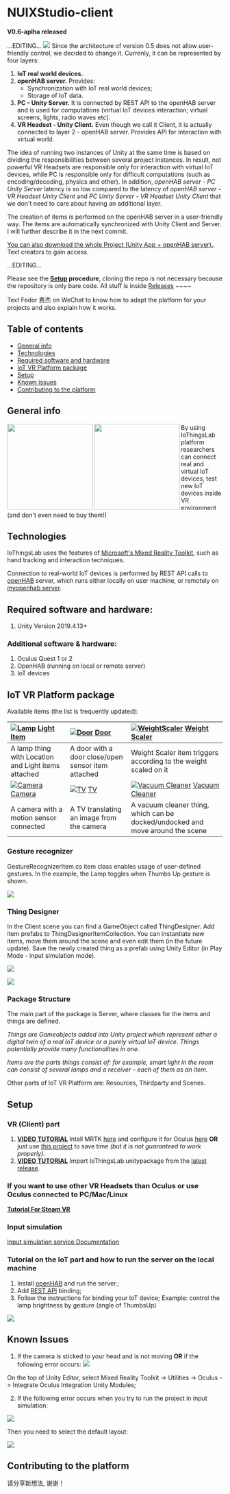 # NUIXStudio-client

**V0.6-aplha released**

...EDITING...
![](https://github.com/FedorIvachev/IoThingsLab-ReadmeFiles/blob/master/Readme/Files/v0.6/Architecture.png)
Since the architecture of version 0.5 does not allow user-friendly control, we decided to change it.
Currenly, it can be represented by four layers:
1. **IoT real world devices.**
2. **openHAB server.** Provides:
	* Synchronization with IoT real world devices;
	* Storage of IoT data.
3. **PC - Unity Server.** It is connected by REST API to the openHAB server and is used for computations (virtual IoT devices interaction; virtual screens, lights, radio waves etc).
4. **VR Headset - Unity Client.** Even though we call it Client, it is actually connected to layer 2 - openHAB server. Provides API for interaction with virtual world.

The idea of running two instances of Unity at the same time is based on dividing the responsibilities between several project instances. In result, not powerful VR Headsets are responsible only for interaction with virtual IoT devices, while PC is responsible only for difficult computations (such as encoding/decoding, physics and other). In addition, *openHAB server - PC Unity Server* latency is so low compared to the latency of *openHAB server - VR Headset Unity Client* and *PC Unity Server - VR Headset Unity Client* that we don't need to care about having an additional layer.

The creation of items is performed on the openHAB server in a user-friendly way. The items are automatically synchronized with Unity Client and Server. I will further describe it in the next commit.

[You can also download the whole Project (Unity App + openHAB server).](https://github.com/VRSimulator/IoTStudio-WholeProject). Text creators to gain access.

...EDITING...

Please see the **[Setup](#setup) procedure**, cloning the repo is not necessary because the repository is only bare code. All stuff is inside [Releases](https://github.com/VRSimulator/IoThingsLab/releases) ~~~~

Text Fedor 费杰 on WeChat to know how to adapt the platform for your projects and also explain how it works.

## Table of contents
* [General info](#general-info)
* [Technologies](#technologies)
* [Required software and hardware](#required-software-and-hardware)
* [IoT VR Platform package](#iot-vr-platform-package)
* [Setup](#setup)
* [Known issues](#known-issues)
* [Contributing to the platform](#contributing-to-the-platform)

## General info

<img align="left" width="200" src="https://github.com/FedorIvachev/IoThingsLab-ReadmeFiles/blob/master/Readme/Files/20201030_173803.jpg">
<img align="left" width="200" src="https://github.com/FedorIvachev/IoThingsLab-ReadmeFiles/blob/master/Readme/Files/20201030_175023.jpg">

By using IoThingsLab platform researchers can connect real and virtual IoT devices, test new IoT devices inside VR environment (and don't even need to buy them!)

	
## Technologies
IoThingsLab uses the features of [Microsoft's Mixed Reality Toolkit](https://github.com/microsoft/MixedRealityToolkit-Unity#feature-areas), such as hand tracking and interaction techniques. 

Connection to real-world IoT devices is performed by REST API calls to [openHAB](https://www.openhab.org/download/) server, which runs either locally on user machine, or remotely on [myopenhab server](http://myopenhab.org/).
## Required software and hardware:
1. Unity Version 2019.4.13+
### Additional software & hardware:
1. Oculus Quest 1 or 2
2. OpenHAB (running on local or remote server)
3. IoT devices

## IoT VR Platform package
Available items (the list is frequently updated):

| [![Lamp](https://github.com/FedorIvachev/IoThingsLab-ReadmeFiles/blob/master/Readme/Files/Lamp.png)]() [Light Item](Documentation/Things/Lamp.md) | [![Door](https://github.com/FedorIvachev/IoThingsLab-ReadmeFiles/blob/master/Readme/Files/Door.png)]() [Door](Documentation/Things/Door.md) | [![WeightScaler](https://github.com/FedorIvachev/IoThingsLab-ReadmeFiles/blob/master/Readme/Files/WeightScaler.png)]() [Weight Scaler](Documentation/Things/WeightScaler.md) | 
|:--- | :--- | :--- |
| A lamp thing with Location and Light items attached | A door with a door close/open sensor item attached | Weight Scaler item triggers according to the weight scaled on it |
| [![Camera](https://github.com/FedorIvachev/IoThingsLab-ReadmeFiles/blob/master/Readme/Files/Camera.png)]() [Camera](Documentation/Things/Camera.md) | [![TV](https://github.com/FedorIvachev/IoThingsLab-ReadmeFiles/blob/master/Readme/Files/TV.png)]() [TV](Documentation/Things/TV.md) | [![Vacuum Cleaner](https://github.com/FedorIvachev/IoThingsLab-ReadmeFiles/blob/master/Readme/Files/VacuumCleaner.png)]() [Vacuum Cleaner](Documentation/Things/VacuumCleaner.md) |
| A camera with a motion sensor connected | A TV translating an image from the camera | A vacuum cleaner thing, which can be docked/undocked and move around the scene |

### Gesture recognizer

GestureRecognizerItem.cs item class enables usage of user-defined gestures. In the example, the Lamp toggles when Thumbs Up gesture is shown.

![](https://github.com/FedorIvachev/IoThingsLab-ReadmeFiles/blob/master/Readme/Files/ThumbsUp.gif)


### Thing Designer

In the Client scene you can find a GameObject called ThingDesigner. Add item prefabs to ThingDesignerItemCollection. You can instantiate new items, move them around the scene and even edit them (in the future update). Save the newly created thing as a prefab using Unity Editor (in Play Mode - input simulation mode).  

![](https://github.com/FedorIvachev/IoThingsLab-ReadmeFiles/blob/master/Readme/Files/ThingDesignerEditor.gif)

![](https://github.com/FedorIvachev/IoThingsLab-ReadmeFiles/blob/master/Readme/Files/ThingDesignerRuntime.gif)

### Package Structure 
The main part of the package is Server, where classes for the items and things are defined.

*Things are Gameobjects added into Unity project which represent either a digital twin of a real IoT device or a purely virtual IoT device. Things potentially provide many functionalities in one.*

*Items are the parts things consist of: for example, smart light in the room can consist of several lamps and a receiver – each of them as an item.*
	
Other parts of IoT VR Platform are: Resources, Thirdparty and Scenes.	
	
	
## Setup

### VR (Client) part
1. **[VIDEO TUTORIAL](https://www.bilibili.com/video/BV1vr4y1F7Jg)** Intall MRTK [here](https://microsoft.github.io/MixedRealityToolkit-Unity/Documentation/Installation.html) and configure it for Oculus [here](https://microsoft.github.io/MixedRealityToolkit-Unity/Documentation/CrossPlatform/OculusQuestMRTK.html)
**OR** just use [this project](https://github.com/provencher/MRTK-Quest-Sample) to save time *(but it is not guaranteed to work properly).*
2. **[VIDEO TUTORIAL](https://www.bilibili.com/video/BV17z4y1y7Bb)** Import IoThingsLab.unitypackage from the [latest release](https://github.com/VRSimulator/IoThingsLab/releases).

### If you want to use other VR Headsets than Oculus or use Oculus connected to PC/Mac/Linux

[**Tutorial For Steam VR**](https://github.com/FedorIvachev/IoThingsLab-ReadmeFiles/blob/master/Readme/Files/SteamVRSetupTutorial/SteamVRSetup.md)

### Input simulation
[Input simulation service Documentation](https://microsoft.github.io/MixedRealityToolkit-Unity/Documentation/InputSimulation/InputSimulationService.html)

### Tutorial on the IoT part and how to run the server on the local machine
1. Install [openHAB](https://www.openhab.org/download/) and run the server.;
2. Add [REST API](https://www.openhab.org/docs/configuration/restdocs.html) binding;
3. Follow the instructions for binding your IoT device;
Example: control the lamp brightness by gesture (angle of ThumbsUp)

![](https://github.com/FedorIvachev/IoThingsLab-ReadmeFiles/blob/master/Readme/Files/openHABGestureControl.gif)


## Known Issues
1. If the camera is sticked to your head and is not moving **OR** if the following error occurs:
![](https://github.com/FedorIvachev/IoThingsLab-ReadmeFiles/blob/master/Readme/Files/Bug.png)

On the top of Unity Editor, select Mixed Reality Toolkit -> Utilities -> Oculus -> Integrate Oculus Integration Unity Modules;

2. If the following error occurs when you try to run the project in input simulation:

![](https://github.com/FedorIvachev/IoThingsLab-ReadmeFiles/blob/master/Readme/Files/ErrorLayout.png)

Then you need to select the default layout:

![](https://github.com/FedorIvachev/IoThingsLab-ReadmeFiles/blob/master/Readme/Files/LayoutFix.png)


## Contributing to the platform
请分享新想法, 谢谢！
